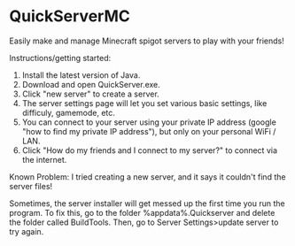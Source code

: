 # QuickServerMC
Easily make and manage Minecraft spigot servers to play with your friends!



Instructions/getting started:
  1. Install the latest version of Java.
  2. Download and open QuickServer.exe.
  3. Click "new server" to create a server.
  4. The server settings page will let you set various basic settings, like difficuly, gamemode, etc.
  5. You can connect to your server using your private IP address (google "how to find my private IP address"),
      but only on your personal WiFi / LAN.
  6. Click "How do my friends and I connect to my server?" to connect via the internet.
  
  
Known Problem: I tried creating a new server, and it says it couldn't find the server files!

  Sometimes, the server installer will get messed up the first time you run the program.
  To fix this, go to the folder %appdata%\.Quickserver and delete the folder called BuildTools.
  Then, go to Server Settings>update server  to try again.
